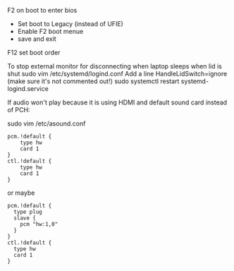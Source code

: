 F2 on boot to enter bios
- Set boot to Legacy (instead of UFIE)
- Enable F2 boot menue
- save and exit

F12 set boot order

To stop external monitor for disconnecting when laptop sleeps when lid is shut
sudo vim /etc/systemd/logind.conf
Add a line HandleLidSwitch=ignore (make sure it's not commented out!)
sudo systemctl restart systemd-logind.service

If audio won't play because it is using HDMI and default sound card instead of PCH:

sudo vim /etc/asound.conf

    pcm.!default {
        type hw
        card 1
    }
    ctl.!default {
        type hw
        card 1
    }

or maybe

    pcm.!default {
      type plug
      slave {
        pcm "hw:1,0"
      }
    }
    ctl.!default {
      type hw
      card 1
    }
